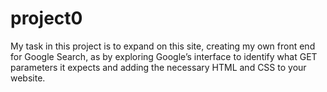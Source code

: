 # project0
My task in this project is to expand on this site, creating my own front end for Google Search, as by exploring Google’s interface to identify what GET parameters it expects and adding the necessary HTML and CSS to your website.

